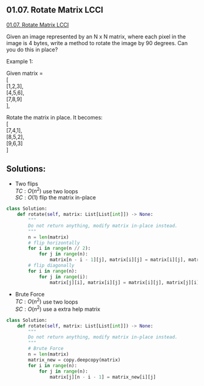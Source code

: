 ## 01.07. Rotate Matrix LCCI
[01.07. Rotate Matrix LCCI](https://leetcode.cn/problems/rotate-matrix-lcci/)  

Given an image represented by an N x N matrix, where each pixel in the image is 4 bytes, write a method to rotate the image by 90 degrees. Can you do this in place?


Example 1:

Given matrix =   
[  
  [1,2,3],  
  [4,5,6],  
  [7,8,9]  
],

Rotate the matrix in place. It becomes:  
[  
  [7,4,1],  
  [8,5,2],  
  [9,6,3]  
]

## Solutions:  
- Two flips  
$TC: O(n^2)$ use two loops  
$SC: O(1)$ flip the matrix in-place
```python
class Solution:
    def rotate(self, matrix: List[List[int]]) -> None:
        """
        Do not return anything, modify matrix in-place instead.
        """
        n = len(matrix)
        # flip horizontally
        for i in range(n // 2):
            for j in range(n):
                matrix[n - i - 1][j], matrix[i][j] = matrix[i][j], matrix[n - i - 1][j]
        # flip diagonally
        for i in range(n):
            for j in range(i):
                matrix[j][i], matrix[i][j] = matrix[i][j], matrix[j][i]
```

- Brute Force  
$TC: O(n^2)$ use two loops  
$SC: O(n^2)$ use a extra help matrix  
```python
class Solution:
    def rotate(self, matrix: List[List[int]]) -> None:
        """
        Do not return anything, modify matrix in-place instead.
        """
        # Brute Force
        n = len(matrix)
        matrix_new = copy.deepcopy(matrix)
        for i in range(n):
            for j in range(n):
                matrix[j][n - i - 1] = matrix_new[i][j]
```